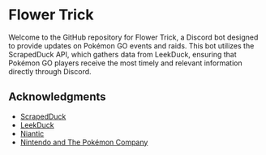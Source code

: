 # Flower Trick

Welcome to the GitHub repository for Flower Trick, a Discord bot designed to provide updates on Pokémon GO events and raids. This bot utilizes the ScrapedDuck API, which gathers data from LeekDuck, ensuring that Pokémon GO players receive the most timely and relevant information directly through Discord.

## Acknowledgments

- [ScrapedDuck](https://github.com/bigfoott/ScrapedDuck)
- [LeekDuck](https://leekduck.com)
- [Niantic](https://nianticlabs.com)
- [Nintendo and The Pokémon Company](https://pokemon.com)